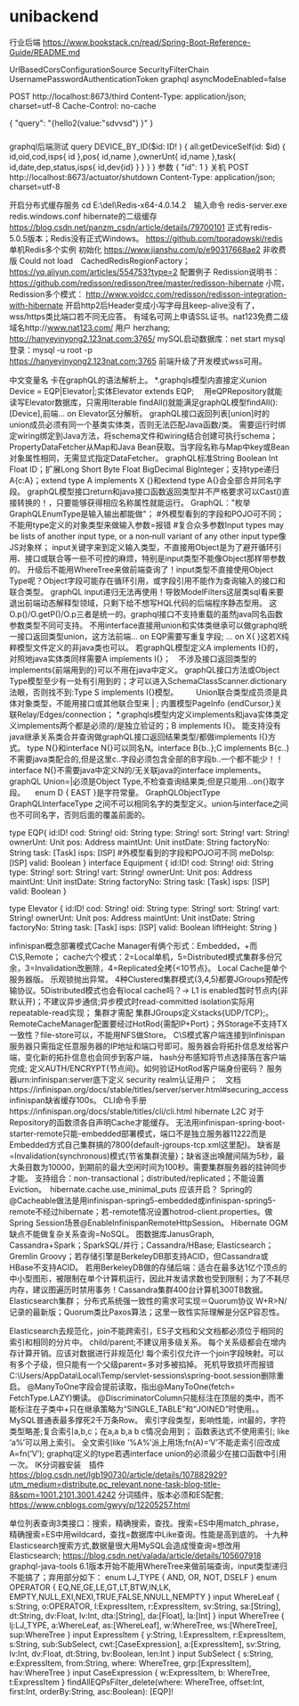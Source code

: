 # unibackend
行业后端
https://www.bookstack.cn/read/Spring-Boot-Reference-Guide/README.md

UrlBasedCorsConfigurationSource
SecurityFilterChain
UsernamePasswordAuthenticationToken
graphql asyncModeEnabled=false

POST http://localhost:8673/third
Content-Type: application/json; charset=utf-8
Cache-Control: no-cache

{   "query": "{hello2(value:\"sdvvsd\") }" }

###
graphql后端测试
  query DEVICE_BY_ID($id: ID! ) {
    all:getDeviceSelf(id: $id) {
			id,oid,cod,isps{
				id
			},pos{
				id,name
			},ownerUnt{
				id,name
			},task{
				id,date,dep,status,isps{ id,dev{id} }
			}
		}
	}
参数
{
  "id": 1
}
关机
POST http://localhost:8673/actuator/shutdown
Content-Type: application/json; charset=utf-8

开启分布式缓存服务 cd E:\del\Redis-x64-4.0.14.2　输入命令 redis-server.exe redis.windows.conf
hibernate的二级缓存  https://blog.csdn.net/panzm_csdn/article/details/79700101
正式有redis-5.0.5版本；Redis没有正式Windows。 https://github.com/tporadowski/redis
单机Redis多个实例 初始化  https://www.jianshu.com/p/e90317668ae2
非收费版 Could not load　CachedRedisRegionFactory；　https://yq.aliyun.com/articles/554753?type=2
配置例子  Redission说明书：  https://github.com/redisson/redisson/tree/master/redisson-hibernate
小院，Redission多个模式：  http://www.voidcc.com/redisson/redisson-integration-with-hibernate
开启http2后Header变成小写字母且keep-alive没有了，wss/https类比端口若不同无应答。
有域名可网上申请SSL证书。nat123免费二级域名http://www.nat123.com/ 用户 herzhang;  http://hanyeyinyong2.123nat.com:3765/
mySQL启动数据库：net start mysql   登录：mysql -u root -p  
https://hanyeyinyong2.123nat.com:3765       前端升级了开发模式wss可用。

中文变量名 卡在graphQL的语法解析上。  *.graphqls模型内直接定义union Device = EQP|Elevator|;实体Elevator extends EQP;
　用eQPRepository就能读写Elevator数据库，只需用Iterable<EQP> findAll()就能满足graphQL模型findAll(): [Device],前端... on Elevator区分解析。
graphQL接口返回列表[union]时的union成员必须有同一个基类实体类，否则无法匹配Java函数/类。
需要运行时绑定wiring绑定到Java方法，将schema文件和wiring结合创建可执行schema；PropertyDataFetcher从Map和Java Bean获取。当字段名称与Map中key或Bean对象属性相同，无需显式指定DataFetcher。
 graphQL标准String Boolean Int Float ID；扩展Long Short Byte Float BigDecimal BigInteger；支持type递归A{c:A}；extend type A implements X {}和extend type A{}会全部合并同名字段。
graphQL模型接口return和java接口函数返回类型并不严格要求可以Cast()直接转换的！，只要能够获得相应名称属性就能运行。
GraphQL："枚举GraphQLEnumType是输入输出都能做"；    #外模型看到的字段和POJO可不同；  不能用type定义的对象类型来做输入参数=报错
#复合众多参数Input types may be lists of another input type, or a non‐null variant of any other input type像JS对象样；
input关键字来到定义输入类型，不直接用Object是为了避开循环引用、接口或联合等一些不可控的麻烦，特别是input类型不能像Object那样带参数的。
升级后不能用WhereTree来做前端查询了！input类型不直接使用Object Type呢？Object字段可能存在循环引用，或字段引用不能作为查询输入的接口和联合类型。
graphQL input递归无法再使用！导致ModelFilters这层类sql看来要退出前端动态解释型领域，只剩下给不想写HQL代码的后端程序静态型用。
这O.p()/O.getP()/O.p三者是统一的。graphql接口不支持重载的虽然java同名函数参数类型不同可支持。
不用interface直接用union和实体类继承可以做graphql统一接口返回类型union，这方法前端... on EQP需要写重复字段; ... on X{ }这若X纯粹模型文件定义的非java类也可以。
若graphQL模型定义A implements I{}的，对照地java实体类同样需要A implements I{}；　不涉及接口返回类型的implements{前端用到的}可以不用在java中定义。
graphQL接口方法或Object Type模型至少有一处有引用到的；才可以进入SchemaClassScanner.dictionary法眼，否则找不到:Type S implements I{}模型。
　　Union联合类型成员须是具体对象类型，不能用接口或其他联合型来 | ;   内置模型PageInfo {endCursor,}关联Relay/Edges/connection；
*.graphqls模型内定义implements和java实体类定义implements两个都是必须的/是独立验证的；B implements I{}。 能支持没有java继承关系类合并查询做graphQL接口返回结果类型/都做implements I{}方式。
type N{}和interface N{}可以同名N。interface B{b..};C implements B{c..}不需要java类配合的,但是这里c..字段必须包含全部的B字段b..一个都不能少！！interface N{}不需要java中定义N的/无关联java的interface implements。
graphQL Union=|必须是Object Type,不检查查询结果类;但是只能用...on{}取字段。 　enum D { EAST }是字符常量。
GraphQLObjectType GraphQLInterfaceType 之间不可以相同名字的类型定义。union与interface之间也不可同名字，否则后面的覆盖前面的。

type EQP{
    id:ID!
    cod: String!
    oid: String
    type: String!
    sort: String!
    vart: String!
    ownerUnt: Unit
    pos: Address
    maintUnt: Unit
    instDate: String
    factoryNo: String
    task: [Task]
    isps: [ISP]
    #外模型看到的字段和POJO可不同
    meDoIsp: [ISP]
    valid: Boolean
}
interface Equipment {
    id:ID!
    cod: String!
    oid: String
    type: String!
    sort: String!
    vart: String!
    ownerUnt: Unit
    pos: Address
    maintUnt: Unit
    instDate: String
    factoryNo: String
    task: [Task]
    isps: [ISP]
    valid: Boolean
}

type Elevator {
    id:ID!
    cod: String!
    oid: String
    type: String!
    sort: String!
    vart: String!
    ownerUnt: Unit
    pos: Address
    maintUnt: Unit
    instDate: String
    factoryNo: String
    task: [Task]
    isps: [ISP]
    valid: Boolean
    liftHeight: String
}

infinispan概念部署模式Cache Manager有俩个形式：Embedded，+而C\S,Remote；
cache六个模式：2=Local单机，5=Distributed模式集群多份冗余，3=Invalidation改删除，4=Replicated全拷{<10节点}。 Local Cache是单个服务器版。 乐观锁抛出异常。
4种Clustered集群模式(3,4,5)都要JGroups预配传输协议。5Distributed模式也会有local cache吗？-> L1 is enabled暂时节点内(非默认开)；不建议异步通信;异步模式时read-committed isolation实际用repeatable-read实现；
集群才需配<transport stack="udp" cluster="myName"/> 集群JGroups定义stacks{UDP/TCP};。
RemoteCacheManager配置要经过HotRod{需配IP+Port}；外Storage不支持TX一致性？file-store可以，不能用NFS做Store。
C\S模式客户端连接到Infinispan服务器只需指定任意服务器的IP地址和端口号即可。服务器会将拓扑信息发给客户端，变化新的拓扑信息也会同步到客户端，
hash分布感知将节点选择落在客户端完成; <jgroups>定义AUTH/ENCRYPT{节点间}。如何验证HotRod客户端身份密码？
服务器urn:infinispan:server底下定义<endpoints> security realm认证用户；　文档https://infinispan.org/docs/stable/titles/server/server.html#securing_access
infinispan缺省缓存100s。 CLI命令手册https://infinispan.org/docs/stable/titles/cli/cli.html
hibernate L2C 对于Repository的函数须各自声明Cache才能缓存。
无法用infinispan-spring-boot-starter-remote只能-embedded部署模式，端口不是独立服务器11222而是Embedded方式自己集群搞的7800{default-jgroups-tcp.xml这里配}。
缺省是=Invalidation(synchronous)模式{节省集群流量}；缺省逐出唤醒间隔为5秒，最大条目数为10000，到期前的最大空闲时间为100秒。需要集群服务器的挂钟同步才能。
支持组合：non-transactional；distributed/replicated；不能设置Eviction。　hibernate.cache.use_minimal_puts 应该开启？
Spring的@Cacheable做法是用infinispan-spring5-embedded或infinispan-spring5-remote不经过hibernate；若-remote情况设置hotrod-client.properties。做Spring Session场景@EnableInfinispanRemoteHttpSession。
Hibernate OGM缺点不能做复杂关系查询=NoSQL。 图数据库JanusGraph, Cassandra+Spark；SparkSQL/并行；Cassandra/HBase; Elasticsearch；Gremlin Groovy；若存储引擎是BerkeleyDB那支持ACID，但Cassandra或HBase不支持ACID。
若用BerkeleyDB做的存储后端：适合在最多达1亿个顶点的中小型图形，被限制在单个计算机运行，​​因此并发请求数也受到限制；为了不耗尽内存，建议图遍历时禁用事务！Cassandra集群400台计算机300TB数据。Elasticsearch集群；
分布式系统强一致性的需求可实现＝Quorum协议 W+R>N/记录的最新版；Quorum类比Paxos算法；这里一致性实际理解是分区P容忍性。

Elasticsearch去规范化，join不能跨索引，ES子文档和父文档都必须位于相同的索引和相同的分片中。 child/parent;不建议用多级关系。 每个关系级都会在增内存计算开销。应该对数据进行非规范化!
每个索引仅允许一个join字段映射。可以有多个子级，但只能有一个父级parent=多对多被掐掉。
死机导致损坏而报错C:\Users/AppData\Local\Temp/servlet-sessions\spring-boot.session删除重启。
@ManyToOne字段会提前读取，指出@ManyToOne(fetch= FetchType.LAZY)懒读。
@DiscriminatorColumn只能标注在顶层的类中，而不能标注在子类中+只在继承策略为“SINGLE_TABLE”和“JOINED”时使用。。
MySQL普通表最多撑死2千万条Row。
索引字段类型，影响性能，int最的，字符类型略差;复合索引a,b,c；在a,a b,a b c情况会用到；
函数表达式不使用索引; like ‘a%’可以用上索引。
全文索引like ‘%A%’派上用场;fn(A)=‘V’不能走索引应改成A=fn(‘V’);
graphql定义的type若遇interface union的必须最少在接口函数中引用一次。
IK分词器安装　插件　https://blog.csdn.net/lgb190730/article/details/107882929?utm_medium=distribute.pc_relevant.none-task-blog-title-8&spm=1001.2101.3001.4242
分词插件，版本必须和ES配套;　https://www.cnblogs.com/gwyy/p/12205257.html

单位列表查询3类接口：搜索，精确搜索，查找。搜索=ES中用match_phrase，精确搜索=ES中用wildcard，查找=数据库中Like查询。性能是高到底的。
十九种Elasticsearch搜索方式,数据量很大用MySQL会造成慢查询=想改用Elasticsearch;  https://blog.csdn.net/valada/article/details/105607918
graphql-java-tools 6.1版本开始不能用WhereTree来做前端查询，input类型递归不能搞了；弃用部分如下：
    enum LJ_TYPE { AND, OR, NOT, DSELF }
    enum OPERATOR { EQ,NE,GE,LE,GT,LT,BTW,IN,LK,
            EMPTY,NULL,EXI,NEXI,TRUE,FALSE,NNULL,NEMPTY  }
    input WhereLeaf { s:String, o:OPERATOR, l:ExpressItem, r:ExpressItem,
        sv:String, sa:[String], dt:String, dv:Float, lv:Int,
        dta:[String], da:[Float], la:[Int]
        }
    input WhereTree { lj:LJ_TYPE,  a:WhereLeaf, as:[WhereLeaf],
        w:WhereTree, ws:[WhereTree], sup:WhereTree
     }
    input ExpressItem {
        y:String, l:ExpressItem, r:ExpressItem, s:String,
        sub:SubSelect, cwt:[CaseExpression], a:[ExpressItem],
        sv:String, lv:Int, dv:Float, dt:String,
        bv:Boolean, len:Int
    }
    input SubSelect {
         s:String, e:ExpressItem,  from:String,
         where: WhereTree,  grp:[ExpressItem], hav:WhereTree
    }
    input CaseExpression {
       w:ExpressItem,  b: WhereTree,   t:ExpressItem
    }
    findAllEQPsFilter_delete(where: WhereTree, offset:Int, first:Int, orderBy:String, asc:Boolean): [EQP]!

